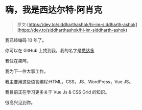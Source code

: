 # 嗨，我是西达尔特·阿肖克

> 原文:[https://dev.to/siddharthashok/hi-im-siddharth-ashok](https://dev.to/siddharthashok/hi-im-siddharth-ashok)

我已经编码 10 年了。

你可以在 GitHub 上找到我，我的名字是[悉达多](https://github.com/siddharthashok)

我住在果阿。

我为下一件大事工作。

我主要用这些语言编程:HTML，CSS，JS，WordPress，Vue JS。

我目前正在学习更多关于 Vue Js & CSS Grid 的知识。

很高兴见到你。